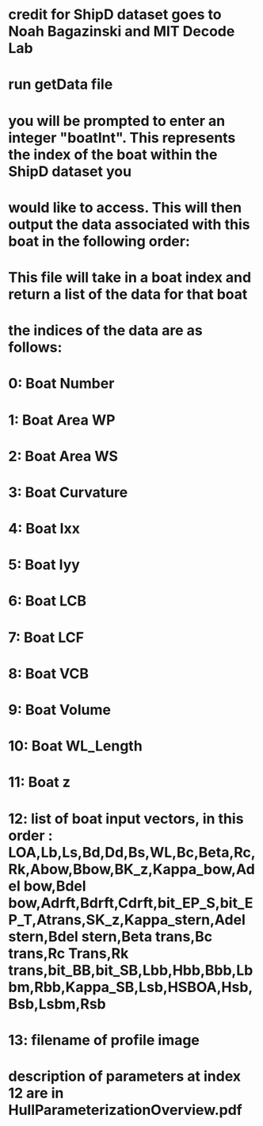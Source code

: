 # credit for ShipD dataset goes to Noah Bagazinski and MIT Decode Lab



# run getData file
# you will be prompted to enter an integer "boatInt". This represents the index of the boat within the ShipD dataset you 
# would like to access. This will then output the data associated with this boat in the following order: 
# This file will take in a boat index and return a list of the data for that boat
# the indices of the data are as follows:
# 0: Boat Number
# 1: Boat Area WP
# 2: Boat Area WS
# 3: Boat Curvature
# 4: Boat Ixx
# 5: Boat Iyy
# 6: Boat LCB
# 7: Boat LCF
# 8: Boat VCB
# 9: Boat Volume
# 10: Boat WL_Length
# 11: Boat z
# 12: list of boat input vectors, in this order : LOA,Lb,Ls,Bd,Dd,Bs,WL,Bc,Beta,Rc,Rk,Abow,Bbow,BK_z,Kappa_bow,Adel bow,Bdel bow,Adrft,Bdrft,Cdrft,bit_EP_S,bit_EP_T,Atrans,SK_z,Kappa_stern,Adel stern,Bdel stern,Beta trans,Bc trans,Rc Trans,Rk trans,bit_BB,bit_SB,Lbb,Hbb,Bbb,Lbbm,Rbb,Kappa_SB,Lsb,HSBOA,Hsb,Bsb,Lsbm,Rsb
# 13: filename of profile image

# description of parameters at index 12 are in HullParameterizationOverview.pdf
